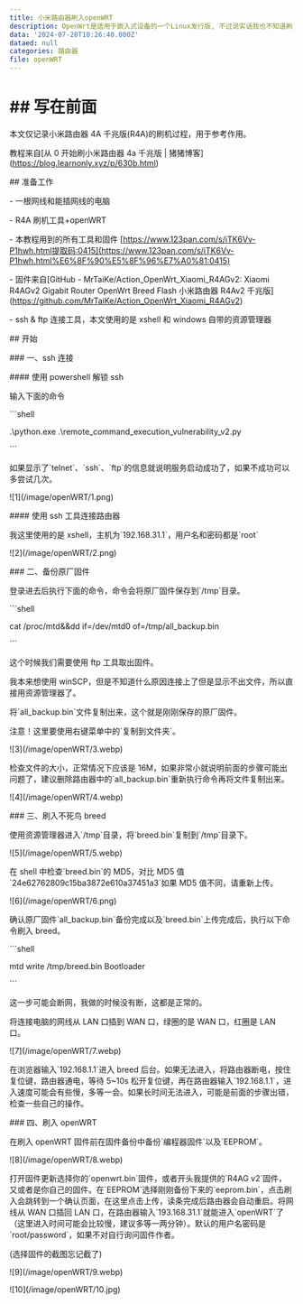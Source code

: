 ```yaml
---
title: 小米路由器刷入openWRT
description: OpenWrt是适用于嵌入式设备的一个Linux发行版, 不过说实话我也不知道刷了能用来做什么, 就图好玩刷了一个.
data: '2024-07-20T10:26:40.000Z'
dataed: null
categories: 路由器
file: openWRT
---
```


# ## 写在前面

本文仅记录小米路由器 4A 千兆版(R4A)的刷机过程，用于参考作用。

教程来自\[从 0 开始刷小米路由器 4a 千兆版 | 猪猪博客]\(<https://blog.learnonly.xyz/p/630b.html>)

\## 准备工作

\-   一根网线和能插网线的电脑

\-   R4A 刷机工具+openWRT

\-   本教程用到的所有工具和固件 [https://www.123pan.com/s/iTK6Vv-P1hwh.html提取码:0415](https://www.123pan.com/s/iTK6Vv-P1hwh.html%E6%8F%90%E5%8F%96%E7%A0%81:0415)

\-   固件来自\[GitHub - MrTaiKe/Action\_OpenWrt\_Xiaomi\_R4AGv2: Xiaomi R4AGv2 Gigabit Router OpenWrt Breed Flash 小米路由器 R4Av2 千兆版]\(<https://github.com/MrTaiKe/Action_OpenWrt_Xiaomi_R4AGv2>)

\-   ssh & ftp 连接工具，本文使用的是 xshell 和 windows 自带的资源管理器

\## 开始

\### 一、ssh 连接

\#### 使用 powershell 解锁 ssh

输入下面的命令

\`\`\`shell

.\python.exe .\remote\_command\_execution\_vulnerability\_v2.py

\`\`\`

如果显示了\`telnet\`、\`ssh\`、\`ftp\`的信息就说明服务启动成功了，如果不成功可以多尝试几次。

!\[1]\(/image/openWRT/1.png)

\#### 使用 ssh 工具连接路由器

我这里使用的是 xshell，主机为\`192.168.31.1\`，用户名和密码都是\`root\`

!\[2]\(/image/openWRT/2.png)

\### 二、备份原厂固件

登录进去后执行下面的命令，命令会将原厂固件保存到\`/tmp\`目录。

\`\`\`shell

cat /proc/mtd&\&dd if=/dev/mtd0 of=/tmp/all\_backup.bin

\`\`\`

这个时候我们需要使用 ftp 工具取出固件。

我本来想使用 winSCP，但是不知道什么原因连接上了但是显示不出文件，所以直接用资源管理器了。

将\`all\_backup.bin\`文件复制出来，这个就是刚刚保存的原厂固件。

注意！这里要使用右键菜单中的\`复制到文件夹\`。

!\[3]\(/image/openWRT/3.webp)

检查文件的大小，正常情况下应该是 16M，如果非常小就说明前面的步骤可能出问题了，建议删除路由器中的\`all\_backup.bin\`重新执行命令再将文件复制出来。

!\[4]\(/image/openWRT/4.webp)

\### 三、刷入不死鸟 breed

使用资源管理器进入\`/tmp\`目录，将\`breed.bin\`复制到\`/tmp\`目录下。

!\[5]\(/image/openWRT/5.webp)

在 shell 中检查\`breed.bin\`的 MD5，对比 MD5 值\`24e62762809c15ba3872e610a37451a3\`如果 MD5 值不同，请重新上传。

!\[6]\(/image/openWRT/6.png)

确认原厂固件\`all\_backup.bin\`备份完成以及\`breed.bin\`上传完成后，执行以下命令刷入 breed。

\`\`\`shell

mtd write /tmp/breed.bin Bootloader

\`\`\`

这一步可能会断网，我做的时候没有断，这都是正常的。

将连接电脑的网线从 LAN 口插到 WAN 口，绿圈的是 WAN 口，红圈是 LAN 口。

!\[7]\(/image/openWRT/7.webp)

在浏览器输入\`192.168.1.1\`进入 breed 后台。如果无法进入，将路由器断电，按住复位键，路由器通电，等待 5\~10s 松开复位键，再在路由器输入\`192.168.1.1\`，进入速度可能会有些慢，多等一会。如果长时间无法进入，可能是前面的步骤出错，检查一些自己的操作。

\### 四、刷入 openWRT

在刷入 openWRT 固件前在固件备份中备份\`编程器固件\`以及\`EEPROM\`。

!\[8]\(/image/openWRT/8.webp)

打开固件更新选择你的\`openwrt.bin\`固件，或者开头我提供的\`R4AG v2\`固件，又或者是你自己的固件。在\`EEPROM\`选择刚刚备份下来的\`eeprom.bin\`，点击刷入会跳转到一个确认页面，在这里点击上传，读条完成后路由器会自动重启。将网线从 WAN 口插回 LAN 口，在路由器输入\`193.168.31.1\`就能进入\`openWRT\`了（这里进入时间可能会比较慢，建议多等一两分钟）。默认的用户名密码是\`root/password\`，如果不对自行询问固件作者。

(选择固件的截图忘记截了)

!\[9]\(/image/openWRT/9.webp)

!\[10]\(/image/openWRT/10.jpg)
